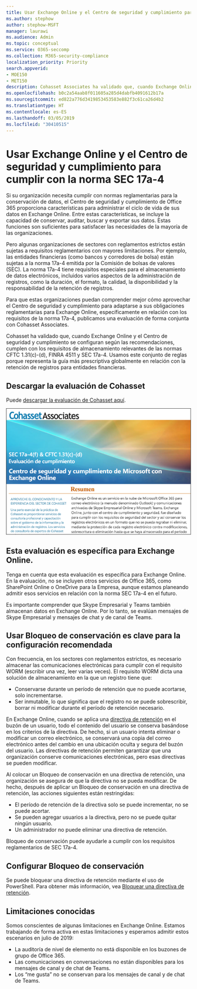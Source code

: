 ```yaml
---
title: Usar Exchange Online y el Centro de seguridad y cumplimiento para cumplir con la norma SEC 17a-4
ms.author: stephow
author: stephow-MSFT
manager: laurawi
ms.audience: Admin
ms.topic: conceptual
ms.service: O365-seccomp
ms.collection: M365-security-compliance
localization_priority: Priority
search.appverid:
- MOE150
- MET150
description: Cohasset Associates ha validado que, cuando Exchange Online y el Centro de seguridad y cumplimiento se configuran según las recomendaciones, cumplen con los requisitos de almacenamiento relevantes de las normas CFTC 1.31(c)-(d), FINRA 4511 y SEC 17a-4. Puede descargar la evaluación.
ms.openlocfilehash: b0c2a54aab8f011605a285d4dabfb4091612b17a
ms.sourcegitcommit: ed822a776d3419853453583e882f3c61ca26d4b2
ms.translationtype: HT
ms.contentlocale: es-ES
ms.lasthandoff: 03/05/2019
ms.locfileid: "30410515"
---
```

# <a name="use-exchange-online-and-the-security--compliance-center-to-comply-with-sec-rule-17a-4"></a>Usar Exchange Online y el Centro de seguridad y cumplimiento para cumplir con la norma SEC 17a-4

Si su organización necesita cumplir con normas reglamentarias para la conservación de datos, el Centro de seguridad y cumplimiento de Office 365 proporciona características para administrar el ciclo de vida de sus datos en Exchange Online. Entre estas características, se incluye la capacidad de conservar, auditar, buscar y exportar sus datos. Estas funciones son suficientes para satisfacer las necesidades de la mayoría de las organizaciones.

Pero algunas organizaciones de sectores con reglamentos estrictos están sujetas a requisitos reglamentarios con mayores limitaciones. Por ejemplo, las entidades financieras (como bancos y corredores de bolsa) están sujetas a la norma 17a-4 emitida por la Comisión de bolsas de valores (SEC). La norma 17a-4 tiene requisitos especiales para el almacenamiento de datos electrónicos, incluidos varios aspectos de la administración de registros, como la duración, el formato, la calidad, la disponibilidad y la responsabilidad de la retención de registros.

Para que estas organizaciones puedan comprender mejor cómo aprovechar el Centro de seguridad y cumplimiento para adaptarse a sus obligaciones reglamentarias para Exchange Online, específicamente en relación con los requisitos de la norma 17a-4, publicamos una evaluación de forma conjunta con Cohasset Associates.

Cohasset ha validado que, cuando Exchange Online y el Centro de seguridad y cumplimiento se configuran según las recomendaciones, cumplen con los requisitos de almacenamiento relevantes de las normas CFTC 1.31(c)-(d), FINRA 4511 y SEC 17a-4. Usamos este conjunto de reglas porque representa la guía más prescriptiva globalmente en relación con la retención de registros para entidades financieras.

## <a name="download-the-cohasset-assessment"></a>Descargar la evaluación de Cohasset

Puede [descargar la evaluación de Cohasset aquí](https://servicetrust.microsoft.com/ViewPage/TrustDocuments?command=Download&downloadType=Document&downloadId=9fa8349d-a0c9-47d9-93ad-472aa0fa44ec&docTab=6d000410-c9e9-11e7-9a91-892aae8839ad_FAQ_and_White_Papers).

![Página de título de la evaluación descargable por Cohasset Associates](media/cohasset-associates-assessment.png)

## <a name="this-assessment-is-specific-to-exchange-online"></a>Esta evaluación es específica para Exchange Online.

Tenga en cuenta que esta evaluación es específica para Exchange Online. En la evaluación, no se incluyen otros servicios de Office 365, como SharePoint Online o OneDrive para la Empresa, aunque estamos planeando admitir esos servicios en relación con la norma SEC 17a-4 en el futuro.

Es importante comprender que Skype Empresarial y Teams también almacenan datos en Exchange Online. Por lo tanto, se evalúan mensajes de Skype Empresarial y mensajes de chat y de canal de Teams.

## <a name="using-preservation-lock-is-key-to-the-recommended-configuration"></a>Usar Bloqueo de conservación es clave para la configuración recomendada

Con frecuencia, en los sectores con reglamentos estrictos, es necesario almacenar las comunicaciones electrónicas para cumplir con el requisito WORM (escribir una vez, leer varias veces). El requisito WORM dicta una solución de almacenamiento en la que un registro tiene que:

- Conservarse durante un período de retención que no puede acortarse, solo incrementarse.
- Ser inmutable, lo que significa que el registro no se puede sobrescribir, borrar ni modificar durante el período de retención necesario.

En Exchange Online, cuando se aplica una [directiva de retención](retention-policies.md) en el buzón de un usuario, todo el contenido del usuario se conserva basándose en los criterios de la directiva. De hecho, si un usuario intenta eliminar o modificar un correo electrónico, se conservará una copia del correo electrónico antes del cambio en una ubicación oculta y segura del buzón del usuario. Las directivas de retención permiten garantizar que una organización conserve comunicaciones electrónicas, pero esas directivas se pueden modificar.

Al colocar un Bloqueo de conservación en una directiva de retención, una organización se asegura de que la directiva no se pueda modificar. De hecho, después de aplicar un Bloqueo de conservación en una directiva de retención, las acciones siguientes están restringidas:

- El período de retención de la directiva solo se puede incrementar, no se puede acortar.
- Se pueden agregar usuarios a la directiva, pero no se puede quitar ningún usuario.
- Un administrador no puede eliminar una directiva de retención.

Bloqueo de conservación puede ayudarle a cumplir con los requisitos reglamentarios de SEC 17a-4.

## <a name="how-to-set-up-preservation-lock"></a>Configurar Bloqueo de conservación

Se puede bloquear una directiva de retención mediante el uso de PowerShell. Para obtener más información, vea [Bloquear una directiva de retención](retention-policies.md#locking-a-retention-policy).

## <a name="known-limitations"></a>Limitaciones conocidas

Somos conscientes de algunas limitaciones en Exchange Online. Estamos trabajando de forma activa en estas limitaciones y esperamos admitir estos escenarios en julio de 2019:

- La auditoría de nivel de elemento no está disponible en los buzones de grupo de Office 365.
- Las comunicaciones en conversaciones no están disponibles para los mensajes de canal y de chat de Teams.
- Los “me gusta” no se conservan para los mensajes de canal y de chat de Teams.
